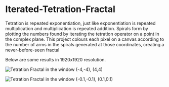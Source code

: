 # Iterated-Tetration-Fractal
Tetration is repeated exponentiation, just like exponentiation is repeated multiplication and multiplication is repeated addition. Spirals form by plotting the numbers found by iterating the tetration operator on a point in the complex plane. This project colours each pixel on a canvas according to the number of arms in the spirals generated at those coordinates, creating a never-before-seen fractal

Below are some results in 1920x1920 resolution.

![Tetration Fractal in the window (-4,-4), (4,4)](https://github.com/[TZPlayer]/[tetration-fractals]/blob/[main]/Trejgier_Fractal_4-0_1920x1920.jpg?raw=true)

![Tetration Fractal in the window (-0.1,-0.1), (0.1,0.1)](https://github.com/[TZPlayer]/[tetration-fractals]/blob/[main]/Trejgier_Fractal_0.1-0_1920x1920.jpg?raw=true)
